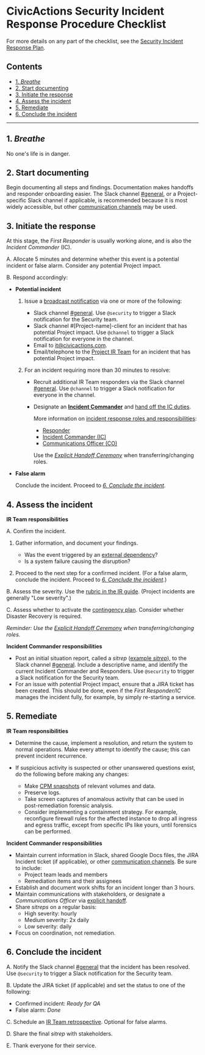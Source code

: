 # CivicActions Security Incident Response Procedure Checklist

For more details on any part of the checklist, see the [Security Incident Response Plan](incident-response-plan.md).

## Contents
<!--TOC-->

- [1. _Breathe_](#1-_breathe_)
- [2. Start documenting](#2-start-documenting)
- [3. Initiate the response](#3-initiate-the-response)
- [4. Assess the incident](#4-assess-the-incident)
- [5. Remediate](#5-remediate)
- [6. Conclude the incident](#6-conclude-the-incident)

<!--TOC-->

----

## 1. _Breathe_

No one's life is in danger.

## 2. Start documenting

Begin documenting all steps and findings. Documentation makes handoffs and responder onboarding easier. The Slack channel [#general](https://civicactions.slack.com/messages/general/), or a Project-specific Slack channel if applicable, is recommended because it is most widely accessible, but other [communication channels](incident-response-plan.md#communication-channels) may be used.

## 3. Initiate the response

At this stage, the _First Responder_ is usually working alone, and is also the _Incident Commander_ (IC).

A. Allocate 5 minutes and determine whether this event is a potential incident or false alarm. Consider any potential Project impact.

B. Respond accordingly:

  - **Potential incident**

    1. Issue a [broadcast notification](incident-response-plan.md#communications-during-the-initiate-phase) via one or more of the following:

         - Slack channel [#general](https://civicactions.slack.com/messages/general/). Use `@security` to trigger a Slack notification for the Security team.
         - Slack channel #[Project-name]-client for an incident that has potential Project impact. Use `@channel` to trigger a Slack notification for everyone in the channel.
         - Email to [it@civicactions.com](mailto:it@civicactions.com).
         - Email/telephone to the [Project IR Team](https://drive.google.com/open?id=1P9TePYm2Gkly8EjxCzA2EmlTjUIBypE7-CbCZrRN1EA) for an incident that has potential Project impact.

    2. For an incident requiring more than 30 minutes to resolve:

         - Recruit additional IR Team responders via the Slack channel [#general](https://civicactions.slack.com/messages/general/). Use `@channel` to trigger a Slack notification for everyone in the channel.
         - Designate an [**Incident Commander**](incident-response-plan.md#incident-commander) and [hand off the IC duties](incident-response-plan.md#explicit-handoff-ceremony).

           More information on [incident response roles and responsibilities](incident-response-plan.md#roles-and-responsibilities):

             - [Responder](incident-response-plan.md#responder)
             - [Incident Commander (IC)](incident-response-plan.md#incident-commander)
             - [Communications Officer (CO)](incident-response-plan.md#communications-officer)

             Use the [_Explicit Handoff Ceremony_](incident-response-plan.md#explicit-handoff-ceremony) when transferring/changing roles.

  - **False alarm**

    Conclude the incident. Proceed to [_6. Conclude the incident_](#conclude-the-incident).

## 4. Assess the incident

**IR Team responsibilities**

A. Confirm the incident.

  1. Gather information, and document your findings.

       - Was the event triggered by an [external dependency](contingency-plan.md#external-dependencies)?
       - Is a system failure causing the disruption?

  2. Proceed to the next step for a confirmed incident. (For a false alarm, conclude the incident. Proceed to [_6. Conclude the incident_](#conclude-the-incident).)

B. Assess the severity. Use the [rubric in the IR guide](incident-response-plan.md#incident-severities). (Project incidents are generally "Low severity".)

C. Assess whether to activate the [contingency plan](contingency-plan.md). Consider whether Disaster Recovery is required.

_Reminder: Use the [Explicit Handoff Ceremony](#explicit-handoff-ceremony) when transferring/changing roles._

**Incident Commander responsibilities**

- Post an initial situation report, called a _sitrep_ ([example _sitrep_](incident-response-plan.md#assess)), to the Slack channel [#general](https://civicactions.slack.com/messages/general/). Include a descriptive name, and identify the current Incident Commander and Responders. Use `@security` to trigger a Slack notification for the Security team.
- For an issue with potential Project impact, ensure that a JIRA ticket has been created. This should be done, even if the _First Responder/IC_ manages the incident fully, for example, by simply re-starting a service.

## 5. Remediate

**IR Team responsibilities**

- Determine the cause, implement a resolution, and return the system to normal operations. Make every attempt to identify the cause; this can prevent incident recurrence.

- If suspicious activity is suspected or other unanswered questions exist, do the following before making any changes:

  - Make [CPM snapshots](https://cpm.project.com/) of relevant volumes and data.
  - Preserve logs.
  - Take screen captures of anomalous activity that can be used in post-remediation forensic analysis.
  - Consider implementing a containment strategy. For example, reconfigure firewall rules for the affected instance to drop all ingress and egress traffic, except from specific IPs like yours, until forensics can be performed.

**Incident Commander responsibilities**

- Maintain current information in Slack, shared Google Docs files, the JIRA Incident ticket (if applicable), or other [communication channels](incident-response-plan.md#communication-channels). Be sure to include:
  - Project team leads and members
  - Remediation items and their assignees
- Establish and document work shifts for an incident longer than 3 hours.
- Maintain communications with stakeholders, or designate a _Communications Officer_ via [explicit handoff](incident-response-plan.md#explicit-handoff-ceremony).
- Share _sitreps_ on a regular basis:
    - High severity: hourly
    - Medium severity: 2x daily
    - Low severity: daily
- Focus on coordination, not remediation.

## 6. Conclude the incident

A. Notify the Slack channel [#general](https://civicactions.slack.com/messages/general/) that the incident has been resolved. Use `@security` to trigger a Slack notification for the Security team.

B. Update the JIRA ticket (if applicable) and set the status to one of the following:

  - Confirmed incident: _Ready for QA_
  - False alarm: _Done_

C. Schedule an [IR Team retrospective](incident-response-plan.md#have-a-team-retrospective). Optional for false alarms.

D. Share the final _sitrep_ with stakeholders.

E. Thank everyone for their service.
